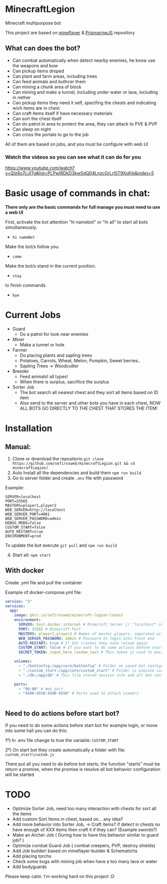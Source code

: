 # MinecraftLegion

Minecraft multipurpose bot

This project are based on <a target="_blank" href="https://github.com/PrismarineJS/mineflayer">mineflayer</a> & <a target="_blank" href="https://github.com/PrismarineJS">PrismarineJS</a> repository

## What can does the bot?

- Can combat automatically when detect nearby enemies, he know use the weapons and bow
- Can pickup items droped
- Can plant and farm areas, including trees
- Can feed animals and buthcer them
- Can mining a chunk area of block
- Can mining and make a tunnel, including under water or lava, including in nether
- Can pickup items they need it self, specifing the chests and indicating wich items are in chest
- Can craft items itself if have necessary materials
- Can sort the chest itself
- Can do patrol in area to protect the area, they can attack to PVE & PVP
- Can sleep on night
- Can cross the portals to go to the job

All of them are based on jobs, and you must be configure with web UI

### Watch the videos so you can see what it can do for you

https://www.youtube.com/watch?v=QIz6o7cJITg&list=PLPwIRDkD3kwSdQ04LnzcGrLrlST9XoKjk&index=5

# Basic usage of commands in chat:

**There only are the basic commands for full manage you must need to use a web UI**

First, activate the bot attention "hi namebot" or "hi all" to start all bots simultaneously.

- `hi nameBot`

Make the bot/s follow you.

- `come`

Make the bot/s stand in the current position.

- `stay`

to finish commands

- `bye`

# Current Jobs

- Guard
  - Do a patrol for look near enemies
- Miner
  - Make a tunnel or hole
- Farmer
  - Do placing plants and sapling trees
  - Potatoes, Carrots, Wheat, Melon, Pumpkin, Sweet berries..
  - Sapling Trees -> Woodcutter
- Breeder
  - Feed animals! all types!
  - When there is surplus, sacrifice the surplus
- Sorter Job
  - The bot search all nearest chest and they sort all items based on ID item
  - Also send to the server and other bots you have in each chest, NOW ALL BOTS GO DIRECTLY TO THE CHEST THAT STORES THE ITEM!

# Installation

## Manual:

1. Clone or download the repositorio `git clone https://github.com/sefirosweb/minecraftLegion.git && cd minecraftLegion/`
2. Auto Install all the dependencies and build them `npm run build`
3. Go to server folder and create `.env` file with password

Example:
```
SERVER=localhost
PORT=25565
MASTERS=player1,player2
WEB_SERVER=http://localhost
WEB_SERVER_PORT=4001
WEB_SERVER_PASSWORD=admin
DEBUG_MODE=false
CUSTOM_START=false
AUTO_RESTART=true
ENVIRONMENT=prod
```

To update the bot execute ```git pull``` and ```npm run build```

4. Start all: `npm start`

## With docker

Create .yml file and pull the container

Example of docker-compose.yml file:
```yml
version: "3"
services:
  app:
    image: ghcr.io/sefirosweb/minecraft-legion:latest
    environment:
      SERVER: host.docker.internal # Minecraft Server // "localhost" in reality is host.docker.internal 
      PORT: 25565 # Minecraft Port
      MASTERS: player1,player2 # Names of master players, separated with comma
      WEB_SERVER_PASSWORD: admin # Password to login into front end
      AUTO_RESTART: true # If bot crashes they auto reload again
      CUSTOM_START: false # If you want to do some actions before start bot, you can put here your own custom.js file (used for logging into servers)
      SECRET_TOKEN: input_here_random_text # This token is used to encrypt your session, must be randomnly and dont share it

    volumes:
      - "./botConfig:/app/core/botConfig" # Folder on saved bot configuration
      - "./custom_start:/app/core/custom_start" # Folder is execute custom start before start bot
      - "./db:/app/db" # This file stored session info and all bot config

    ports:
      - "80:80" # Web port
      - "4500-4550:4500-4550" # Ports used to attach viewers



```
## Need to do actions before start bot?
If you need to do some actions before start bot for example login, or move into some hall you can do this:

1º) In .env file change to true the variable: `CUSTOM_START`

2º) On start bot they create automatically a folder with file: `custom_start\custom.js`

There put all you need to do before bot starts, the function "starts" must be return a promise, when the promise is resolve all bot behavior configuration will be started


# TODO

- Optimize Sorter Job, need too many interaction with chests for sort all the items
- Add custom Sort Items in chest, based on... any idea?
- Add more behavior into Sorter Job, -> Craft items? if detect in chests no have enough of XXX items then craft it if they can? (Example swords?)
- Make an Archer Job ( During how to have this behavior similar to guard job? )
- Optimize combat Guard Job ( combat creepers, PVP, destroy shields)
- Add Job builder! based on mineflayer-builder & Schematichs
- Add placing torchs
- Check some bugs with mining job when have a too many lava or water
- Add bodyguards

Please keep calm. I'm working hard on this project :D
